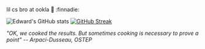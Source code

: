 lil cs bro at ookla :bear: :finnadie:

![Edward's GitHub stats](https://github-readme-stats.vercel.app/api?username=EdwardoSunny&show_icons=true&theme=swift)
[![GitHub Streak](https://streak-stats.demolab.com/?user=EdwardoSunny)](https://git.io/streak-stats)

*"OK, we cooked the results. But sometimes cooking is necessary to prove a point" -- Arpaci-Dusseau, OSTEP*

